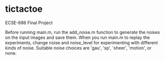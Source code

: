 # tictactoe
ECSE-686 Final Project

Before running main.m, run the add_noise.m function to generate the noises on the input images and save them. 
When you run main.m to replay the experiments, change noise and noise_level for experimenting with different kinds of noise.
Suitable noise choices are 'gau', 'sp', 'sheer', 'motion', or none.
